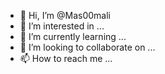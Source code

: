 - 👋 Hi, I’m @Mas00mali
- 👀 I’m interested in ...
- 🌱 I’m currently learning ...
- 💞️ I’m looking to collaborate on ...
- 📫 How to reach me ...

<!---
Mas00mali/Mas00mali is a ✨ special ✨ repository because its `README.md` (this file) appears on your GitHub profile.
You can click the Preview link to take a look at your changes.
--->
